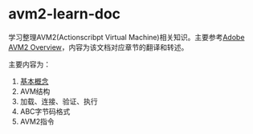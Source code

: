 # avm2-learn-doc

学习整理AVM2(Actionscribpt Virtual Machine)相关知识。主要参考[Adobe AVM2 Overview](http://www.adobe.com/content/dam/Adobe/en/devnet/actionscript/articles/avm2overview.pdf)，内容为该文档对应章节的翻译和转述。

主要内容为：

1. [基本概念](1.introduction.md)
2. AVM结构
3. 加载、连接、验证、执行
4. ABC字节码格式
5. AVM2指令